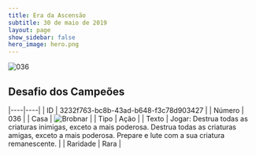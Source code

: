 ```yaml
---
title: Era da Ascensão
subtitle: 30 de maio de 2019
layout: page
show_sidebar: false
hero_image: hero.png
---
```


![036](https://cdn.keyforgegame.com/media/card_front/pt/435_036_76PFG9M8XHW8_pt.png)

## Desafio dos Campeões

|----|----|
| ID | 3232f763-bc8b-43ad-b648-f3c78d903427 |
| Número | 036 |
| Casa | ![Brobnar](https://archonarcana.com/images/thumb/e/e0/Brobnar.png/22px-Brobnar.png "Brobnar") |
| Tipo | Ação |
| Texto | Jogar: Destrua todas as criaturas inimigas, exceto a mais poderosa. Destrua todas as criaturas amigas, exceto a mais poderosa. Prepare e lute com a sua criatura remanescente. |
| Raridade | Rara |

